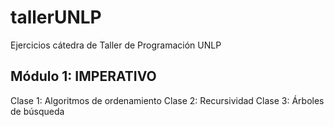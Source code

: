 # tallerUNLP
Ejercicios cátedra de Taller de Programación UNLP

<h2>Módulo 1: IMPERATIVO </h2>
Clase 1: Algoritmos de ordenamiento
Clase 2: Recursividad
Clase 3: Árboles de búsqueda